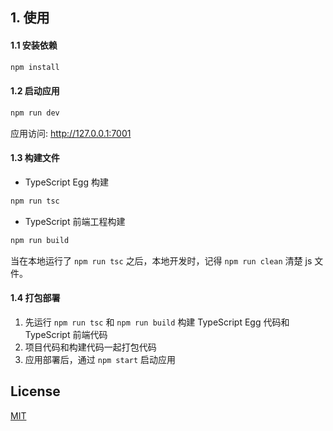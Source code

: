 
## 1. 使用

#### 1.1 安装依赖

```bash
npm install
```

#### 1.2 启动应用

```bash
npm run dev
```

应用访问: http://127.0.0.1:7001


#### 1.3 构建文件

- TypeScript Egg 构建

```bash
npm run tsc
```

- TypeScript 前端工程构建

```bash
npm run build
```

当在本地运行了 `npm run tsc` 之后，本地开发时，记得 `npm run clean` 清楚 js 文件。

#### 1.4 打包部署

1. 先运行 `npm run tsc` 和 `npm run build` 构建 TypeScript Egg 代码和 TypeScript 前端代码
2. 项目代码和构建代码一起打包代码
3. 应用部署后，通过 `npm start` 启动应用


## License

[MIT](LICENSE)
